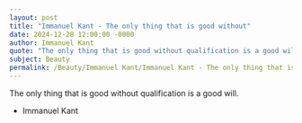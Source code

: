 ```yaml
---
layout: post
title: "Immanuel Kant - The only thing that is good without"
date: 2024-12-28 12:00:00 -0000
author: Immanuel Kant
quote: "The only thing that is good without qualification is a good will."
subject: Beauty
permalink: /Beauty/Immanuel Kant/Immanuel Kant - The only thing that is good without
---
```


The only thing that is good without qualification is a good will.

- Immanuel Kant
